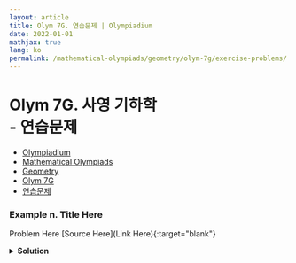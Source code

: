 ```yaml
---
layout: article
title: Olym 7G. 연습문제 | Olympiadium
date: 2022-01-01
mathjax: true
lang: ko
permalink: /mathematical-olympiads/geometry/olym-7g/exercise-problems/
---
```

# Olym 7G. 사영 기하학 <br> <ssup> - 연습문제</ssup>

<ul class="breadcrumb">
	<li><a href="{{ site.homeurl }}">Olympiadium</a></li> 
	<li><a href="{{ site.homeurl }}mathematical-olympiads/">Mathematical Olympiads</a></li> 
	<li><a href="{{ site.homeurl }}mathematical-olympiads/geometry/">Geometry</a></li> 
	<li><a href="{{ site.homeurl }}mathematical-olympiads/geometry/olym-7g/">Olym 7G</a></li> 
	<li><a href="{{ site.homeurl }}mathematical-olympiads/geometry/olym-7g/exercise-problems/">연습문제</a></li>
</ul>

### Example n. Title Here
<skyblueboard> Problem Here </skyblueboard>
[Source Here](Link Here){:target="blank"}
<pinkborder><details>
<summary><b>Solution</b></summary>
Solution Here. 
</details></pinkborder>



